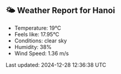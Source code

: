 <!-- WEATHER-START -->
## 🌤 Weather Report for Hanoi

- Temperature: 19°C
- Feels like: 17.95°C
- Conditions: clear sky
- Humidity: 38%
- Wind Speed: 1.36 m/s

Last updated: 2024-12-28 12:36:38 UTC
<!-- WEATHER-END -->
